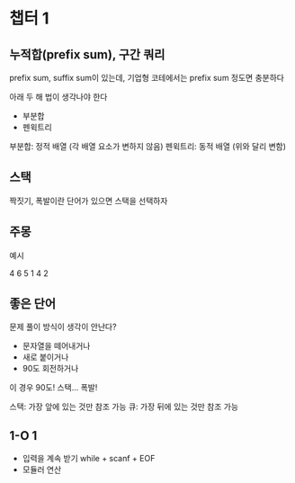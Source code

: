 # 챕터 1

## 누적합(prefix sum), 구간 쿼리

prefix sum, suffix sum이 있는데, 기업형 코테에서는 prefix sum 정도면 충분하다   

아래 두 해 법이 생각나야 한다

- 부분합
- 펜윅트리

부분합: 정적 배열 (각 배열 요소가 변하지 않음)
펜윅트리: 동적 배열 (위와 달리 변함)


## 스택

짝짓기, 폭발이란 단어가 있으면 스택을 선택하자

## 주몽

예시

4
6
5 1 4 2

## 좋은 단어

문제 풀이 방식이 생각이 안난다?

- 문자열을 떼어내거나
- 새로 붙이거나
- 90도 회전하거나

이 경우 90도!
스택... 폭발!

스택: 가장 앞에 있는 것만 참조 가능
큐: 가장 뒤에 있는 것만 참조 가능

## 1-O 1

- 입력을 계속 받기 while + scanf + EOF
- 모듈러 연산